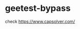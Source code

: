 # geetest-bypass
check https://www.capsolver.com/ 





















                                                                                                                                                                                                          
